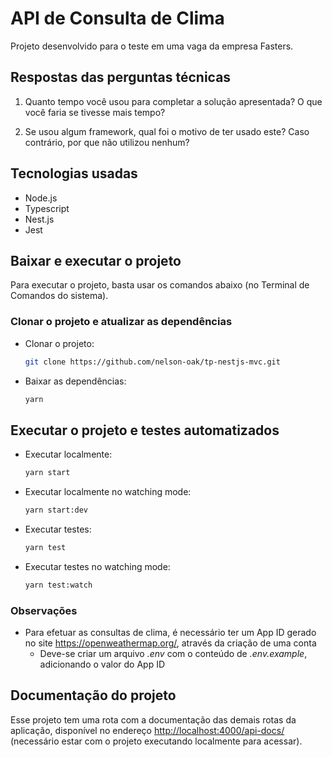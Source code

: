 # API de Consulta de Clima

Projeto desenvolvido para o teste em uma vaga da empresa Fasters.

## Respostas das perguntas técnicas

1. Quanto tempo você usou para completar a solução apresentada? O que você faria se tivesse mais tempo?

2. Se usou algum framework, qual foi o motivo de ter usado este? Caso contrário, por que não utilizou nenhum?

## Tecnologias usadas

* Node.js
* Typescript
* Nest.js
* Jest

## Baixar e executar o projeto

Para executar o projeto, basta usar os comandos abaixo (no Terminal de Comandos do sistema).

### Clonar o projeto e atualizar as dependências

* Clonar o projeto:

  ```bash
  git clone https://github.com/nelson-oak/tp-nestjs-mvc.git
  ```

* Baixar as dependências:

  ```bash
  yarn
  ```

## Executar o projeto e testes automatizados

* Executar localmente:

  ```bash
  yarn start
  ```
  
* Executar localmente no watching mode:

  ```bash
  yarn start:dev
  ```

* Executar testes:

  ```bash
  yarn test
  ```

* Executar testes no watching mode:

  ```bash
  yarn test:watch
  ```

### Observações

* Para efetuar as consultas de clima, é necessário ter um App ID gerado no site <https://openweathermap.org/>, através da criação de uma conta
  * Deve-se criar um arquivo *.env* com o conteúdo de *.env.example*, adicionando o valor do App ID

## Documentação do projeto

Esse projeto tem uma rota com a documentação das demais rotas da aplicação, disponível no endereço <http://localhost:4000/api-docs/> (necessário estar com o projeto executando localmente para acessar).
